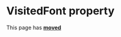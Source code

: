 # VisitedFont property #

This page has [**moved**](https://lib-docs.delphidabbler.com/HotLabel/2/API/TPJHotLabel-VisitedFont)
